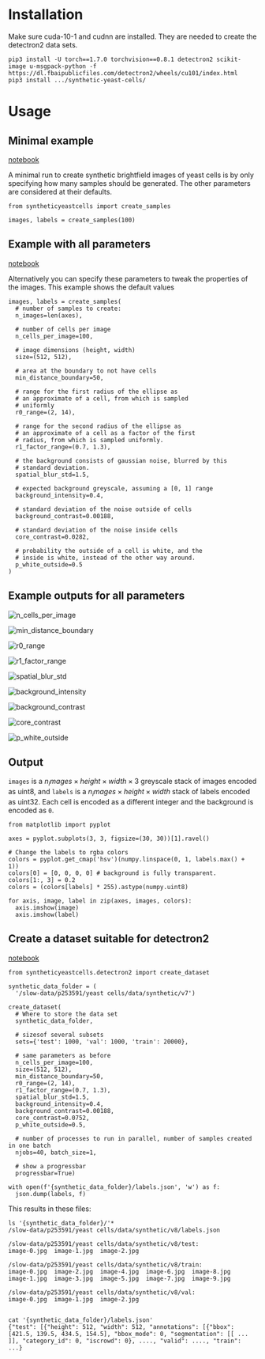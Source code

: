 # Installation

Make sure cuda-10-1 and cudnn are installed. They are needed to create the detectron2 data sets.

    pip3 install -U torch==1.7.0 torchvision==0.8.1 detectron2 scikit-image u-msgpack-python -f https://dl.fbaipublicfiles.com/detectron2/wheels/cu101/index.html
    pip3 install .../synthetic-yeast-cells/

# Usage

## Minimal example

[notebook](notebooks/Example%20synthetic%20samples.ipynb)

A minimal run to create synthetic brightfield images of
yeast cells is by only specifying how many samples should
be generated. The other parameters are considered at their
defaults.

```python3
from syntheticyeastcells import create_samples

images, labels = create_samples(100)
```

## Example with all parameters

[notebook](notebooks/Example%20parameter%20settings.ipynb)

Alternatively you can specify these parameters to tweak
the properties of the images. This example shows the
default values

```python3
images, labels = create_samples(
  # number of samples to create:
  n_images=len(axes),

  # number of cells per image
  n_cells_per_image=100,

  # image dimensions (height, width)
  size=(512, 512),

  # area at the boundary to not have cells
  min_distance_boundary=50,

  # range for the first radius of the ellipse as
  # an approximate of a cell, from which is sampled
  # uniformly
  r0_range=(2, 14),

  # range for the second radius of the ellipse as
  # an approximate of a cell as a factor of the first
  # radius, from which is sampled uniformly.
  r1_factor_range=(0.7, 1.3),

  # the background consists of gaussian noise, blurred by this
  # standard deviation.
  spatial_blur_std=1.5,

  # expected background greyscale, assuming a [0, 1] range
  background_intensity=0.4,

  # standard deviation of the noise outside of cells
  background_contrast=0.00188,

  # standard deviation of the noise inside cells
  core_contrast=0.0282,

  # probability the outside of a cell is white, and the
  # inside is white, instead of the other way around.
  p_white_outside=0.5
)
```

## Example outputs for all parameters

![n_cells_per_image](images/example-settings-n_cells_per_image.png)

![min_distance_boundary](images/example-settings-min_distance_boundary.png)

![r0_range](images/example-settings-r0_range.png)

![r1_factor_range](images/example-settings-r1_factor_range.png)

![spatial_blur_std](images/example-settings-spatial_blur_std.png)

![background_intensity](images/example-settings-background_intensity.png)

![background_contrast](images/example-settings-background_contrast.png)

![core_contrast](images/example-settings-core_contrast.png)

![p_white_outside](images/example-settings-p_white_outside.png)

## Output

`images` is a $n_images \times height \times width \times 3$ greyscale stack of images encoded as uint8,
and `labels` is a $n_images \times height \times width$ stack of labels encoded as uint32. Each cell
is encoded as a different integer and the background is encoded as `0`.

```python3
from matplotlib import pyplot

axes = pyplot.subplots(3, 3, figsize=(30, 30))[1].ravel()

# Change the labels to rgba colors
colors = pyplot.get_cmap('hsv')(numpy.linspace(0, 1, labels.max() + 1))
colors[0] = [0, 0, 0, 0] # background is fully transparent.
colors[1:, 3] = 0.2
colors = (colors[labels] * 255).astype(numpy.uint8)

for axis, image, label in zip(axes, images, colors):
  axis.imshow(image)
  axis.imshow(label)
```

## Create a dataset suitable for detectron2

[notebook](notebooks/Create%20a%20data%20set%20for%20detectron2%20Mask-RCNN.ipynb)

```python3
from syntheticyeastcells.detectron2 import create_dataset

synthetic_data_folder = (
  '/slow-data/p253591/yeast cells/data/synthetic/v7')

create_dataset(
  # Where to store the data set
  synthetic_data_folder,

  # sizesof several subsets
  sets={'test': 1000, 'val': 1000, 'train': 20000},

  # same parameters as before
  n_cells_per_image=100,
  size=(512, 512),
  min_distance_boundary=50,
  r0_range=(2, 14),
  r1_factor_range=(0.7, 1.3),
  spatial_blur_std=1.5,
  background_intensity=0.4,
  background_contrast=0.00188,
  core_contrast=0.0752,
  p_white_outside=0.5,

  # number of processes to run in parallel, number of samples created in one batch
  njobs=40, batch_size=1,

  # show a progressbar
  progressbar=True)

with open(f'{synthetic_data_folder}/labels.json', 'w') as f:
  json.dump(labels, f)
```

This results in these files:

    ls '{synthetic_data_folder}/'*    
    /slow-data/p253591/yeast cells/data/synthetic/v8/labels.json

    /slow-data/p253591/yeast cells/data/synthetic/v8/test:
    image-0.jpg  image-1.jpg  image-2.jpg

    /slow-data/p253591/yeast cells/data/synthetic/v8/train:
    image-0.jpg  image-2.jpg  image-4.jpg  image-6.jpg  image-8.jpg
    image-1.jpg  image-3.jpg  image-5.jpg  image-7.jpg  image-9.jpg

    /slow-data/p253591/yeast cells/data/synthetic/v8/val:
    image-0.jpg  image-1.jpg  image-2.jpg
    
    
    cat '{synthetic_data_folder}/labels.json'
    {"test": [{"height": 512, "width": 512, "annotations": [{"bbox": [421.5, 139.5, 434.5, 154.5], "bbox_mode": 0, "segmentation": [[ ... ]], "category_id": 0, "iscrowd": 0}, ...., "valid": ...., "train": ...}
